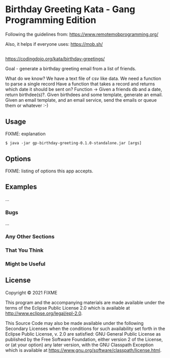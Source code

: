 # Birthday Greeting Kata - Gang Programming Edition

Following the guidelines from:
https://www.remotemobprogramming.org/

Also, it helps if everyone uses:
https://mob.sh/

##
https://codingdojo.org/kata/birthday-greetings/

Goal - generate a birthday greeting email from a list of friends.

What do we know?
We have a text file of csv like data.
We need a function to parse a single record
Have a function that takes a record and returns which date it should be sent on?
Function -> Given a friends db and a date, return birthdee(s)?.
Given birthdees and some template, generate an email.
Given an email template, and an email service, send the emails or queue them or whatever :-)


## Usage

FIXME: explanation

    $ java -jar gp-birthday-greeting-0.1.0-standalone.jar [args]

## Options

FIXME: listing of options this app accepts.

## Examples

...

### Bugs

...

### Any Other Sections
### That You Think
### Might be Useful

## License

Copyright © 2021 FIXME

This program and the accompanying materials are made available under the
terms of the Eclipse Public License 2.0 which is available at
http://www.eclipse.org/legal/epl-2.0.

This Source Code may also be made available under the following Secondary
Licenses when the conditions for such availability set forth in the Eclipse
Public License, v. 2.0 are satisfied: GNU General Public License as published by
the Free Software Foundation, either version 2 of the License, or (at your
option) any later version, with the GNU Classpath Exception which is available
at https://www.gnu.org/software/classpath/license.html.
